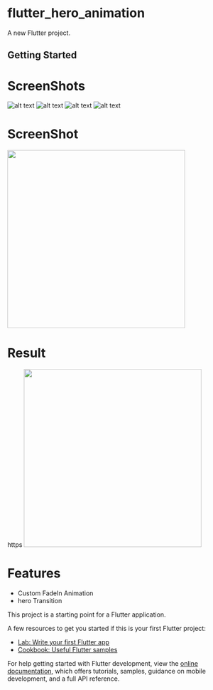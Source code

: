 # flutter_hero_animation

A new Flutter project.

## Getting Started


# ScreenShots

![alt text](<ScreenShot1 (1).png>)
![alt text](<ScreenShot2 (1).png>)
![alt text](<ScreenShot3 (1).png>)
![alt text](ScreenShot4.png)


# ScreenShot 

<img src="" height="400">




# Result
https
<img src="" height="400">


# Features
* Custom FadeIn Animation
* hero Transition




This project is a starting point for a Flutter application.

A few resources to get you started if this is your first Flutter project:

- [Lab: Write your first Flutter app](https://docs.flutter.dev/get-started/codelab)
- [Cookbook: Useful Flutter samples](https://docs.flutter.dev/cookbook)

For help getting started with Flutter development, view the
[online documentation](https://docs.flutter.dev/), which offers tutorials,
samples, guidance on mobile development, and a full API reference.
